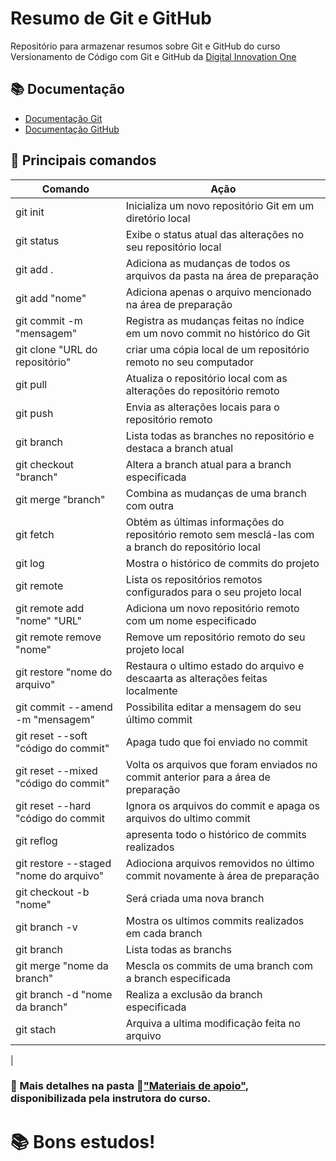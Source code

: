 
# Resumo de Git e GitHub

Repositório para armazenar resumos sobre Git e GitHub do curso Versionamento de Código com Git e GitHub da [Digital Innovation One](https://www.dio.me/)

## 📚 Documentação
- [Documentação Git](https://git-scm.com/docs/git/pt_BR)
- [Documentação GitHub](https://docs.github.com/)

## 📍 Principais comandos

|Comando | Ação |
|---------|---------|
|git init | Inicializa um novo repositório Git em um diretório local |
|git status | Exibe o status atual das alterações no seu repositório local|
|git add . | Adiciona as mudanças de todos os arquivos da pasta na área de preparação|
|git add "nome" | Adiciona apenas o arquivo mencionado na área de preparação |
|git commit -m "mensagem" | Registra as mudanças feitas no índice em um novo commit no histórico do Git|
|git clone "URL do repositório"|criar uma cópia local de um repositório remoto no seu computador|
|git pull|Atualiza o repositório local com as alterações do repositório remoto|
|git push|Envia as alterações locais para o repositório remoto|
|git branch| Lista todas as branches no repositório e destaca a branch atual|
|git checkout "branch"|Altera a branch atual para a branch especificada|
|git merge "branch"|Combina as mudanças de uma branch com outra|
|git fetch|Obtém as últimas informações do repositório remoto sem mesclá-las com a branch do repositório local|
|git log| Mostra o histórico de commits do projeto|
|git remote| Lista os repositórios remotos configurados para o seu projeto local|
|git remote add "nome" "URL"| Adiciona um novo repositório remoto com um nome especificado
|git remote remove "nome"| Remove um repositório remoto do seu projeto local
|git restore "nome do arquivo"| Restaura o ultimo estado do arquivo e descaarta as alterações feitas localmente
|git commit --amend -m "mensagem"|Possibilita editar a mensagem do seu último commit
|git reset --soft "código do commit"| Apaga tudo que foi enviado no commit
|git reset --mixed "código do commit" | Volta os arquivos que foram enviados no commit anterior para a área de preparação
|git reset --hard "código do commit| Ignora os arquivos do commit e apaga os arquivos do ultimo commit
|git reflog| apresenta todo o histórico de commits realizados
|git restore --staged "nome do arquivo"|Adiociona arquivos removidos no último commit novamente à área de preparação
|git checkout -b "nome"| Será criada uma nova branch
|git branch -v| Mostra os ultimos commits realizados em cada branch
|git branch| Lista todas as branchs
|git merge "nome da branch"| Mescla os commits de uma branch com a branch especificada
|git branch -d "nome da branch"| Realiza a exclusão da branch especificada
|git stach| Arquiva a ultima modificação feita no arquivo
|

 ### 📌 Mais detalhes na pasta 🔗["Materiais de apoio"](https://github.com/elidianaandrade/dio-curso-git-github), disponibilizada pela instrutora do curso.

 # 📚 Bons estudos!

